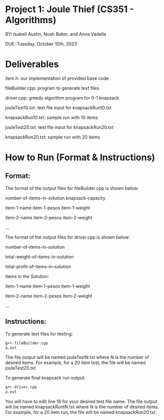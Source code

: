 # Project 1: Joule Thief (CS351 - Algorithms)
BY: Isabell Austin, Noah Baker, and Anna Vadella

DUE: Tuesday, October 10th, 2023

# Deliverables
item.h: our implementation of provided base code

fileBuilder.cpp: program to generate text files

driver.cpp: greedy algorithm program for 0-1 knapsack <!-- (digital) -->

jouleTest10.txt: text file input for knapsackRun10.txt

knapsackRun10.txt: sample run with 10 items

jouleTest20.txt: text file input for knapsackRun20.txt

knapsackRun20.txt: sample run with 20 items

# How to Run (Format & Instructions) <!-- (digital) -->

## Format:
The format of the output files for fileBuilder.cpp is shown below:

number-of-items-in-solution knapsack-capacity


item-1-name item-1-pesos item-1-weight

item-2-name item-2-pesos item-2-weight

...



The format of the output files for driver.cpp is shown below:

number-of-items-in-solution

total-weight-of-items-in-solution

total-profit-of-items-in-solution


Items in the Solution:

item-1-name item-1-pesos item-1-weight

item-2-name item-2-pesos item-2-weight

...


## Instructions:
To generate text files for testing:
```bash
g++ fileBuilder.cpp
a.out
```
The file output will be named jouleTestN.txt where N is the number of desired items.
For example, for a 20 item test, the file will be named jouleTest20.txt


To generate final knapsack run output:
```bash
g++ driver.cpp
a.out
```
You will have to edit line 16 for your desired test file name.
The file output will be named knapsackRuntN.txt where N is the number of desired items.
For example, for a 20 item run, the file will be named knapsackRun20.txt.